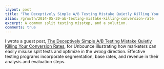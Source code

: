 ```yaml
---
layout: post
title: "The Deceptively Simple A/B Testing Mistake Quietly Killing Your Conversion Rates"
alias: /growth/2014-05-20-ab-testing-mistake-killing-conversion-rate
excerpt: A common split testing misstep, and a solution.
comments: true
---
```


I wrote a guest post, [The Deceptively Simple A/B Testing Mistake Quietly Killing Your Conversion Rates](http://unbounce.com/a-b-testing/simple-ab-testing-mistake-thats-killing-conversion-rates/), for Unbounce illustrating how marketers can easily misuse split tests and optimize in the _wrong_ direction. Effective testing programs incorporate segmentation, base rates, and revenue in their analysis and evaluation steps.  

<a href="https://plus.google.com/+VincentBarr0?rel=author"></a>